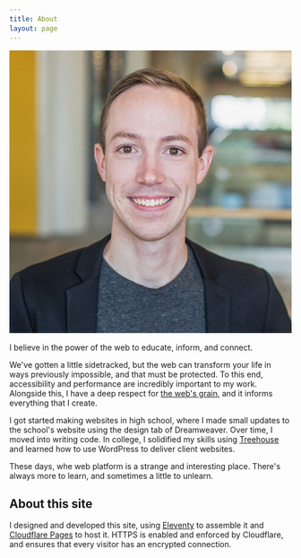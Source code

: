 ```yaml
---
title: About
layout: page
---
```


<div><img class="headshot" src="/img/samhermes-large.jpg" alt="Sam Hermes headshot"></div>

<p class="subhead">I believe in the power of the web to educate, inform, and connect.</p>

We've gotten a little sidetracked, but the web can transform your life in ways previously impossible, and that must be protected. To this end, accessibility and performance are incredibly important to my work. Alongside this, I have a deep respect for [the web's grain](https://frankchimero.com/writing/the-webs-grain/), and it informs everything that I create.

I got started making websites in high school, where I made small updates to the school's website using the design tab of Dreamweaver. Over time, I moved into writing code. In college, I solidified my skills using [Treehouse](https://teamtreehouse.com) and learned how to use WordPress to deliver client websites.

These days, whe web platform is a strange and interesting place. There's always more to learn, and sometimes a little to unlearn.

## About this site

I designed and developed this site, using [Eleventy](https://www.11ty.dev) to assemble it and [Cloudflare Pages](https://pages.cloudflare.com) to host it. HTTPS is enabled and enforced by Cloudflare, and ensures that every visitor has an encrypted connection.